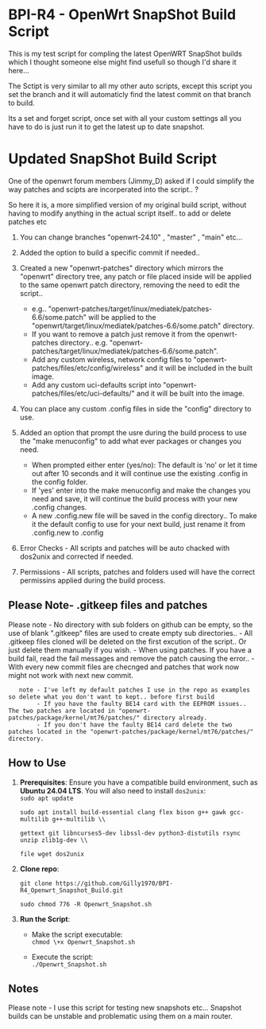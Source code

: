 # **BPI-R4 - OpenWrt SnapShot Build Script**

This is my test script for compling the latest OpenWRT SnapShot builds which I thought someone else might find usefull so though I'd share it here...

The Sctipt is very similar to all my other auto scripts, except this script you set the branch and it will automaticly find the latest commit on that branch to build.

Its a set and forget script, once set with all your custom settings all you have to do is just run it to get the latest up to date snapshot.

# **Updated SnapShot Build Script**

One of the openwrt forum members (Jimmy_D) asked if I could simplify the way patches and scipts are incorperated into the script.. ?

So here it is, a more simplified version of my original build script, without having to modify anything in the actual script itself.. to add or delete patches etc

1. You can change branches "openwrt-24.10" , "master" , "main" etc...

2. Added the option to build a specific commit if needed..

3. Created a new "openwrt-patches" directory which mirrors the "openwrt" directory tree, any patch or file placed inside will be applied to the same openwrt patch directory, removing the need to edit the script.. 
     * e.g.. "openwrt-patches/target/linux/mediatek/patches-6.6/some.patch" will be applied to the "openwrt/target/linux/mediatek/patches-6.6/some.patch" directory.
     * If you want to remove a patch just remove it from the openwrt-patches directory.. e.g. "openwrt-patches/target/linux/mediatek/patches-6.6/some.patch".
	 * Add any custom wireless, network config files to "openwrt-patches/files/etc/config/wireless" and it will be included in the built image.
	 * Add any custom uci-defaults script into "openwrt-patches/files/etc/uci-defaults/" and it will be built into the image.

4. You can place any custom .config files in side the "config" directory to use.

5. Added an option that prompt the usre during the build process to use the "make menuconfig" to add what ever packages or changes you need.
     * When prompted either enter (yes/no): The default is 'no' or let it time out after 10 seconds and it will continue use the existing .config in the config folder.
	 * If 'yes' enter into the make menuconfig and make the changes you need and save, it will continue the build process with your new .config changes.
	 * A new .config.new file will be saved in the config directory.. To make it the default config to use for your next build, just rename it from .config.new to .config

6. Error Checks - All scripts and patches will be auto chacked with dos2unix and corrected if needed. 

7. Permissions - All scripts, patches and folders used will have the correct permissins applied during the build process.

## **Please Note- .gitkeep files and patches**

Please note - No directory with sub folders on github can be empty, so the use of blank ".gitkeep" files are used to create empty sub directories..
            - All .gitkeep files cloned will be deleted on the first excution of the script.. Or just delete them manually if you wish.
			- When using patches. If you have a build fail, read the fail messages and remove the patch causing the error.. 
			- With every new commit files are checnged and patches that work now might not work with next new commit.
			
       note - I've left my default patches I use in the repo as examples so delete what you don't want to kept.. before first build
            - If you have the faulty BE14 card with the EEPROM issues.. The two patches are located in "openwrt-patches/package/kernel/mt76/patches/" directory already.
			- If you don't have the faulty BE14 card delete the two patches located in the "openwrt-patches/package/kernel/mt76/patches/" directory.

## **How to Use**

1. **Prerequisites**: Ensure you have a compatible build environment, such as **Ubuntu 24.04 LTS**. You will also need to install `dos2unix`:  
   `sudo apt update`
   
   `sudo apt install build-essential clang flex bison g++ gawk gcc-multilib g++-multilib \\`
   
   `gettext git libncurses5-dev libssl-dev python3-distutils rsync unzip zlib1g-dev \\`
   
   `file wget dos2unix`

2. **Clone repo**:

   `git clone https://github.com/Gilly1970/BPI-R4_Openwrt_Snapshot_Build.git`
   
   `sudo chmod 776 -R Openwrt_Snapshot.sh`

3. **Run the Script**:  
   * Make the script executable:  
     `chmod \+x Openwrt_Snapshot.sh`
     
   * Execute the script:  
     `./Openwrt_Snapshot.sh`

## **Notes**
Please note - I use this script for testing new snapshots etc... Snapshot builds can be unstable and problematic using them on a main router.
